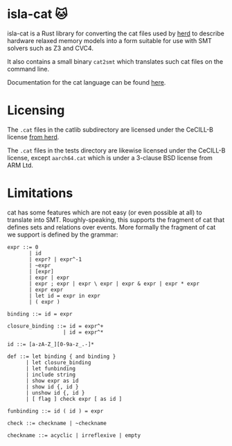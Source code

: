# isla-cat 🐱

isla-cat is a Rust library for converting the cat files used by
[herd](https://github.com/herd/herdtools7) to describe hardware
relaxed memory models into a form suitable for use with SMT solvers
such as Z3 and CVC4.

It also contains a small binary `cat2smt` which translates such cat
files on the command line.

Documentation for the cat language can be found
[here](http://diy.inria.fr/doc/herd.html).

# Licensing

The `.cat` files in the catlib subdirectory are licensed under the
CeCILL-B license [from herd](https://github.com/herd/herdtools7/blob/master/LICENSE.txt).

The `.cat` files in the tests directory are likewise licensed under
the CeCILL-B license, except `aarch64.cat` which is under a 3-clause
BSD license from ARM Ltd.

# Limitations

cat has some features which are not easy (or even possible at all) to
translate into SMT. Roughly-speaking, this supports the fragment of
cat that defines sets and relations over events. More formally the
fragment of cat we support is defined by the grammar:

```
expr ::= 0
       | id
       | expr? | expr^-1
       | ~expr
       | [expr]
       | expr | expr
       | expr ; expr | expr \ expr | expr & expr | expr * expr
       | expr expr
       | let id = expr in expr
       | ( expr )

binding ::= id = expr

closure_binding ::= id = expr^+
                  | id = expr^*

id ::= [a-zA-Z_][0-9a-z_.-]*

def ::= let binding { and binding }
      | let closure_binding
      | let funbinding
      | include string
      | show expr as id
      | show id {, id }
      | unshow id {, id }
      | [ flag ] check expr [ as id ]

funbinding ::= id ( id ) = expr

check ::= checkname | ~checkname

checkname ::= acyclic | irreflexive | empty
```
